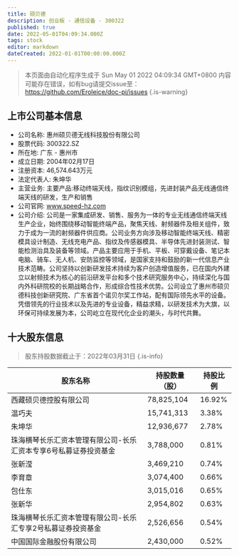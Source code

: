```yaml
---
title: 硕贝德
description: 创业板 - 通信设备 - 300322
published: true
date: 2022-05-01T04:09:34.000Z
tags: stock
editor: markdown
dateCreated: 2022-01-01T00:00:00.000Z
---
```


> 本页面由自动化程序生成于 Sun May 01 2022 04:09:34 GMT+0800
> 内容可能存在错误，如有bug请提交issue至：https://github.com/Eroleice/doc-pi/issues
{.is-warning}

## 上市公司基本信息
- 公司名称: 惠州硕贝德无线科技股份有限公司
- 股票代码: 300322.SZ
- 所在地: 广东 - 惠州市
- 成立日期: 2004年02月17日
- 注册资本: 46,574.643万元
- 法定代表人: 朱坤华
- 主营业务: 主要产品:移动终端天线，指纹识别模组，先进封装产品无线通信终端天线的研发，生产和销售
- 公司官网: www.speed-hz.com
- 公司介绍: 公司是一家集成研发、销售、服务为一体的专业无线通信终端天线生产企业，始终围绕移动智能终端产品，聚焦天线、射频器件及相关组件，致力于成为一流的射频器件供应商。公司业务方向涉及移动智能终端天线、精密模具设计制造、无线充电产品、指纹及传感器模具、半导体先进封装测试、智能检测治具及装备等领域。产品主要应用于手机、平板、可穿戴设备、笔记本电脑、骑车、无人机、安防监控等领域，是国家支持和鼓励的新一代信息产业技术范畴。公司坚持以创新研发技术持续为客户创造增值服务，已在国内外建立以射频技术为核心的前沿研发平台和多个技术研究服务中心，持续深化与国内外科研院校的长期战略合作，形成综合性技术优势。公司设立了惠州市硕贝德科技创新研究院、广东省首个诺贝尔奖工作站，配有国际领先水平的设备。凭借领先的行业技术以及先进的专业设备，精益求精，以研发技术为大旗，以环保可持续发展为本，公司屹立在现代化企业的潮头，与时代共舞。


## 十大股东信息
> 股东持股数据截止于：2022年03月31日
{.is-info}

| 股东名称 | 持股数量（股） | 持股比例 |
| --- | --- | --- |
| 西藏硕贝德控股有限公司 | 78,825,104 | 16.92% |
| 温巧夫 | 15,741,313 | 3.38% |
| 朱坤华 | 12,936,677 | 2.78% |
| 珠海横琴长乐汇资本管理有限公司-长乐汇资本专享6号私募证券投资基金 | 3,788,000 | 0.81% |
| 张新滢 | 3,469,210 | 0.74% |
| 李育章 | 3,074,400 | 0.66% |
| 包仕东 | 3,015,016 | 0.65% |
| 张新华 | 2,954,802 | 0.63% |
| 珠海横琴长乐汇资本管理有限公司-长乐汇专享2号私募证券投资基金 | 2,526,656 | 0.54% |
| 中国国际金融股份有限公司 | 2,430,000 | 0.52% |




